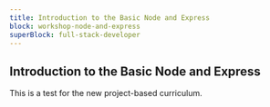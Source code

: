 ```yaml
---
title: Introduction to the Basic Node and Express
block: workshop-node-and-express
superBlock: full-stack-developer
---
```


## Introduction to the Basic Node and Express

This is a test for the new project-based curriculum.
